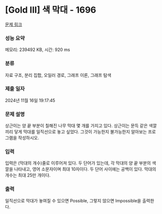 # [Gold III] 색 막대 - 1696 

[문제 링크](https://www.acmicpc.net/problem/1696) 

### 성능 요약

메모리: 239492 KB, 시간: 920 ms

### 분류

자료 구조, 분리 집합, 오일러 경로, 그래프 이론, 그래프 탐색

### 제출 일자

2024년 11월 16일 19:17:45

### 문제 설명

<p>상근이는 양 끝 부분이 칠해진 나무 막대 몇 개를 가지고 있다. 상근이는 문득 같은 색깔끼리 닿게 막대를 일직선으로 놓고 싶었다. 그것이 가능한지 불가능한지 알아보는 프로그램을 작성하시오.</p>

### 입력 

 <p>입력은 (막대의 개수)줄로 이루어져 있다. 두 단어가 있는데, 각 막대의 양 끝 부분의 색깔을 나타내고, 영어 소문자이며 최대 10자이다. 두 단어 사이에는 공백이 있다. 막대의 개수는 최대 25만 개이다.</p>

### 출력 

 <p>일직선으로 막대가 놓여질 수 있으면 Possible, 그렇지 않으면 Impossible을 출력한다.</p>

